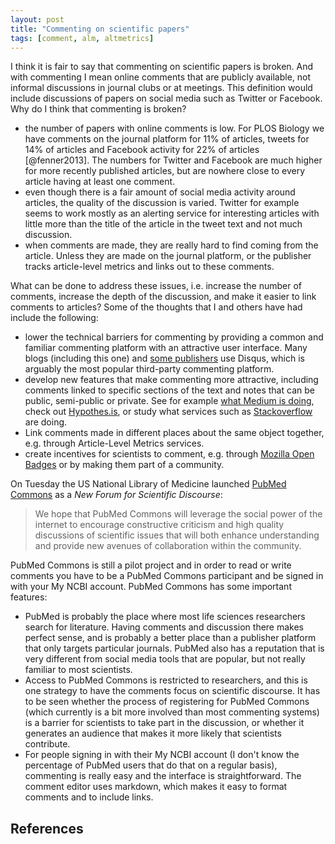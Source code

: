 ```yaml
---
layout: post
title: "Commenting on scientific papers"
tags: [comment, alm, altmetrics]
---
```

I think it is fair to say that commenting on scientific papers is broken. And with commenting I mean online comments that are publicly available, not informal discussions in journal clubs or at meetings. This definition would include discussions of papers on social media such as Twitter or Facebook. Why do I think that commenting is broken?

* the number of papers with online comments is low. For PLOS Biology we have comments on the journal platform for 11% of articles, tweets for 14% of articles and Facebook activity for 22% of articles [@fenner2013]. The numbers for Twitter and Facebook are much higher for more recently published articles, but are nowhere close to every article having at least one comment.
* even though there is a fair amount of social media activity around articles, the quality of the discussion is varied. Twitter for example seems to work mostly as an alerting service for interesting articles with little more than the title of the article in the tweet text and not much discussion.
* when comments are made, they are really hard to find coming from the article. Unless they are made on the journal platform, or the publisher tracks article-level metrics and links out to these comments.

What can be done to address these issues, i.e. increase the number of comments, increase the depth of the discussion, and make it easier to link comments to articles? Some of the thoughts that I and others have had include the following:

* lower the technical barriers for commenting by providing a common and familiar commenting platform with an attractive user interface. Many blogs (including this one) and [some publishers](http://elife.elifesciences.org/) use Disqus, which is arguably the most popular third-party commenting platform.
* develop new features that make commenting more attractive, including comments linked to specific sections of the text and notes that can be public, semi-public or private. See for example [what Medium is doing](https://medium.com/about/5972c72b18f2), check out [Hypothes.is](http://hypothes.is/), or study what services such as [Stackoverflow](http://stackoverflow.com/) are doing.
* Link comments made in different places about the same object together, e.g. through Article-Level Metrics services.
* create incentives for scientists to comment, e.g. through [Mozilla Open Badges](http://openbadges.org/) or by making them part of a community.

On Tuesday the US National Library of Medicine launched [PubMed Commons](http://ncbiinsights.ncbi.nlm.nih.gov/2013/10/22/pubmed-commons-a-new-forum-for-scientific-discourse/) as a *New Forum for Scientific Discourse*:

> We hope that PubMed Commons will leverage the social power of the internet to encourage constructive criticism and high quality discussions of scientific issues that will both enhance understanding and provide new avenues of collaboration within the community.

PubMed Commons is still a pilot project and in order to read or write comments you have to be a PubMed Commons participant and be signed in with your My NCBI account. PubMed Commons has some important features:

* PubMed is probably the place where most life sciences researchers search for literature. Having comments and discussion there makes perfect sense, and is probably a better place than a publisher platform that only targets particular journals. PubMed also has a reputation that is very different from social media tools that are popular, but not really familiar to most scientists.
* Access to PubMed Commons is restricted to researchers, and this is one strategy to have the comments focus on scientific discourse. It has to be seen whether the process of registering for PubMed Commons (which currently is a bit more involved than most commenting systems) is a barrier for scientists to take part in the discussion, or whether it generates an audience that makes it more likely that scientists contribute.
* For people signing in with their My NCBI account (I don't know the percentage of PubMed users that do that on a regular basis), commenting is really easy and the interface is straightforward. The comment editor uses markdown, which makes it easy to format comments and to include links.

## References
